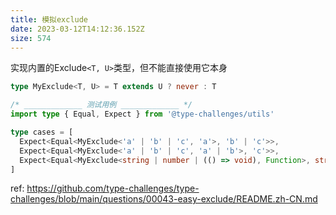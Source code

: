 ```yaml
---
title: 模拟exclude
date: 2023-03-12T14:12:36.152Z
size: 574
---
```

实现内置的Exclude`<T, U>`类型，但不能直接使用它本身

```ts
type MyExclude<T, U> = T extends U ? never : T

/* _____________ 测试用例 _____________ */
import type { Equal, Expect } from '@type-challenges/utils'

type cases = [
  Expect<Equal<MyExclude<'a' | 'b' | 'c', 'a'>, 'b' | 'c'>>,
  Expect<Equal<MyExclude<'a' | 'b' | 'c', 'a' | 'b'>, 'c'>>,
  Expect<Equal<MyExclude<string | number | (() => void), Function>, string |number>>,
]
```


ref:
https://github.com/type-challenges/type-challenges/blob/main/questions/00043-easy-exclude/README.zh-CN.md
